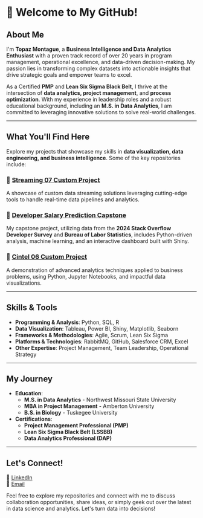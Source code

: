 # 👋 Welcome to My GitHub!

## About Me
I'm **Topaz Montague**, a **Business Intelligence and Data Analytics Enthusiast** with a proven track record of over 20 years in program management, operational excellence, and data-driven decision-making. My passion lies in transforming complex datasets into actionable insights that drive strategic goals and empower teams to excel.

As a Certified **PMP** and **Lean Six Sigma Black Belt**, I thrive at the intersection of **data analytics, project management**, and **process optimization**. With my experience in leadership roles and a robust educational background, including an **M.S. in Data Analytics**, I am committed to leveraging innovative solutions to solve real-world challenges.

---

## What You'll Find Here
Explore my projects that showcase my skills in **data visualization, data engineering, and business intelligence**. Some of the key repositories include:

### 🔗 [Streaming 07 Custom Project](https://github.com/tfmontague/streaming-07-custom-project)
A showcase of custom data streaming solutions leveraging cutting-edge tools to handle real-time data pipelines and analytics.

### 🔗 [Developer Salary Prediction Capstone](https://github.com/tfmontague/developer-salary-capstone)
My capstone project, utilizing data from the **2024 Stack Overflow Developer Survey** and **Bureau of Labor Statistics**, includes Python-driven analysis, machine learning, and an interactive dashboard built with Shiny.

### 🔗 [Cintel 06 Custom Project](https://github.com/tfmontague/cintel-06-custom)
A demonstration of advanced analytics techniques applied to business problems, using Python, Jupyter Notebooks, and impactful data visualizations.

---

## Skills & Tools
- **Programming & Analysis**: Python, SQL, R
- **Data Visualization**: Tableau, Power BI, Shiny, Matplotlib, Seaborn
- **Frameworks & Methodologies**: Agile, Scrum, Lean Six Sigma
- **Platforms & Technologies**: RabbitMQ, GitHub, Salesforce CRM, Excel
- **Other Expertise**: Project Management, Team Leadership, Operational Strategy

---

## My Journey
- **Education**:  
  - **M.S. in Data Analytics** - Northwest Missouri State University  
  - **MBA in Project Management** - Amberton University  
  - **B.S. in Biology** - Tuskegee University  
- **Certifications**:  
  - **Project Management Professional (PMP)**  
  - **Lean Six Sigma Black Belt (LSSBB)**  
  - **Data Analytics Professional (DAP)**  

---

## Let's Connect!
💼 [LinkedIn](https://www.linkedin.com/in/topaz-montague)  
📧 [Email](mailto:topazmontague@gmail.com)  

Feel free to explore my repositories and connect with me to discuss collaboration opportunities, share ideas, or simply geek out over the latest in data science and analytics. Let's turn data into decisions!
